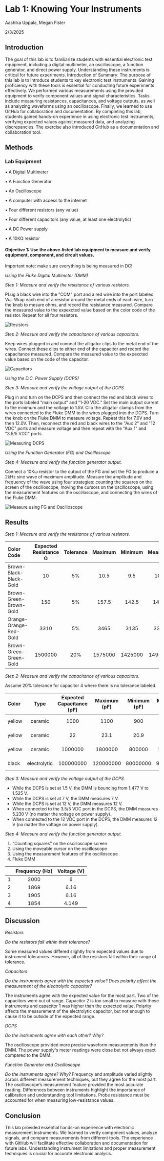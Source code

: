 
# Lab 1: Knowing Your Instruments 
Aashika Uppala, Megan Fister

2/3/2025

## Introduction
The goal of this lab is to familiarize students with essential electronic test equipment, including a digital multimeter, an oscilloscope, a function generator, and direct power supply. 
Understanding these instruments is critical for future experiments. 
Introduction of Summary: The purpose of this lab is to introduce students to key electronic test instruments. Gaining proficiency with these tools is essential for conducting future experiments effectively.
We performed various measurements using the provided equipment to verify component values and signal characteristics. Tasks include measuring resistances, capacitances, and voltage outputs, as well as analyzing waveforms using an oscilloscope.
Finally, we learned to use GitHub for collaboration and documentation.
By completing this lab, students gained hands-on experience in using electronic test instruments, verifying expected values against measured data, and analyzing discrepancies.
The exercise also introduced GitHub as a documentation and collaboration tool.

## Methods
### Lab Equipment
• A Digital Multimeter

• A Function Generator

• An Oscilloscope

• A computer with access to the internet

• Four different resistors (any value)

• Four different capacitors (any value, at least one electrolytic)

• A DC Power supply

• A 10KΩ resistor

#### Objective 1: Use the above-listed lab equipment to measure and verify equipment, component, and circuit values.

Important note: make sure everything is being measured in DC!

*Using the Fluke Digital Multimeter (DMM)*

*Step 1: Measure and verify the resistance of various resistors.*

PLug a black wire into the "COM" port and a red wire into the port labeled V&omega;. Wrap each end of a resistor around the metal ends of each wire, turn the knob to mesure ohms, and record the resistance measured. Compare the measured value to the expexcted value based on the color code of the resistor. Repeat for all four resistors.

![Resistors](https://github.com/aashikauppala/BAE-305-Labs/blob/main/Lab1%203.jpg)

*Step 2: Measure and verify the capacitance of various capacitors.*

Keep wires plugged in and connect the alligator clips to the metal end of the wires. Connect these clips to either end of the capacitor and record the capacitance measured. Compare the measured value to the expexcted value based on the code of the capacitor.

![Capacitors](https://github.com/aashikauppala/BAE-305-Labs/blob/main/Lab1%203.jpg)

*Using the D.C. Power Supply (DCPS)*

*Step 3: Measure and verify the voltage output of the DCPS.*

Plug in and turn on the DCPS and then connect the red and black wires to the ports labeled "main output" and "1-20 VDC." Set the main output current to the minimum and the voltage to 1.5V. Clip the alligator clamps from the wires connected to the Fluke DMM to the wires plugged into the DCPS. Turn the knob on the Fluke DMM to measure voltage. Repeat this for 7.0V and then 12.0V. Then, reconnect the red and black wires to the "Aux 2" and "12 VDC" ports and measure voltage and then repeat with the "Aux 1" and "3.5/5 VDC" ports.

![Measuring DCPS](https://github.com/aashikauppala/BAE-305-Labs/blob/main/Lab1%208.jpg)

*Using the Function Generator (FG) and Oscilloscope*

*Step 4: Measure and verify the function generator output.*

Connect a 10K&omega; resistor to the output of the FG and set the FG to produce a 2kHz sine wave of maximum amplitude. Measure the amplitude and frequency of the wave using four strategies: counting the squares on the screen of the oscilloscope, moving the cursors on the oscilloscope, using the measurement features on the oscilloscope, and connecting the wires of the Fluke DMM. 

![Measure using FG and Oscilloscope](https://github.com/aashikauppala/BAE-305-Labs/blob/main/Lab1%2013.jpg)


## Results
*Step 1: Measure and verify the resistance of various resistors.*

| Color Code | Expected Resistance &Omega; | Tolerance | Maximum | Minimum | Measured | Range |
|:---|:---:|:---:|:---:|:---:|:---:|---:|
| Brown-Black-Black-Gold | 10    | 5%|10.5   | 9.5   | 10.1  | In Range |
| Brown-Green-Brown-Gold | 150   | 5%|157.5  | 142.5 | 147.7 | In Range |
| Orange-Orange-Red-Gold | 3310  | 5%|3465   | 3135  | 3310  | In Range |
| Brown-Green-Green-Gold |1500000| 20%|1575000|1425000|1495000| In Range |

*Step 2: Measure and verify the capacitance of various capacitors.*

Assume 20% tolerance for capacitor 4 where there is no tolerance labeled. 

| Color| Type | Expected Capacitance (pF) | Maximum (pF) | Minimum (pF) | Measured (pF) | Range |
|:---|:---:|:---:|:---:|:---:|:---:|---:|
|   yellow   | ceramic      |1000     | 1100  | 900  | 1320        | Out of Range |
| yellow   | ceramic      |22      | 23.1     | 20.9     | 320       | Out of Range |
| yellow    | ceramic | 1000000  | 1800000   | 800000  | 1160000   | In Range |
| black     | electrolytic | 100000000  | 120000000 | 80000000   | 97200000    | In Range |


*Step 3: Measure and verify the voltage output of the DCPS.*

- While the DCPS is set at 1.5 V, the DMM is bouncing from 1.477 V to 1.525 V.
- While the DCPS is set at 7 V, the DMM measures 7 V.
- While the DCPS is set at 12 V, the DMM measures 12 V.
- When connected to the 3.5/5 VDC port in the DCPS, the DMM measures 5.230 V (no matter the voltage on power supply).
- When connected to the 12 VDC port in the DCPS, the DMM measures 12 V (no matter the voltage on power supply).


*Step 4: Measure and verify the function generator output.*

1. "Counting squares" on the oscilloscope screen
2. Using the moveable cursor on the oscilloscope
3. Using the measurement features of the oscilloscope
4. Fluke DMM


|  |  Frequency (Hz)|  Voltage (V)|
|:---|:---:|:---:|
|1   |2000 |6|
|2     | 1869 |6.16|
|3     | 1905 |6.16|
|4     | 1854 |4.149|


## Discussion
*Resistors*

*Do the resistors fall within their tolerance?*

Some measured values differed slightly from expected values due to instrument tolerances. However, all of the resistors fall within their range of tolerance. 


*Capacitors*

*Do the instruments agree with the expected value? Does polarity affect the measurement of the electrolytic capacitor?*

The instruments agree with the expected value for the most part. Two of the capacitors were out of range. Capacitor 2 is too small to measure with these instruments and capacitor 1 was higher than the expected value. Polarity affects the measurement of the electrolytic capacitor, but not enough to cause it to be outside of the expected range. 


*DCPS*

*Do the instruments agree with each other? Why?*

The oscilloscope provided more precise waveform measurements than the DMM. The power supply's meter readings were close but not always exact compared to the DMM.


*Function Generator and Oscilloscope*

*Do the instruments agree? Why?*
Frequency and amplitude varied slightly across different measurement techniques, but they agree for the most part. The oscilloscope’s measurement feature provided the most accurate reading. Differences between instruments highlight the importance of calibration and understanding tool limitations. Probe resistance must be accounted for when measuring low-resistance values.

## Conclusion
This lab provided essential hands-on experience with electronic measurement instruments. We learned to verify component values, analyze signals, and compare measurements from different tools.
The experience with GitHub will facilitate effective collaboration and documentation for future labs. Understanding instrument limitations and proper measurement techniques is crucial for accurate electronic analysis.
